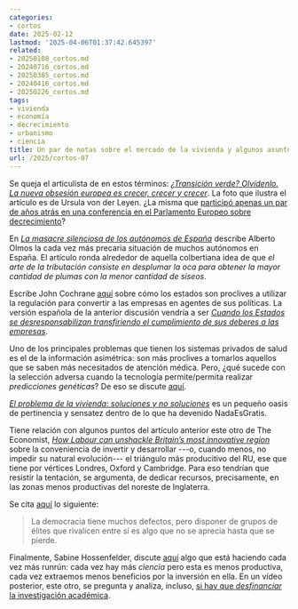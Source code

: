 ```yaml
---
categories:
- cortos
date: 2025-02-12
lastmod: '2025-04-06T01:37:42.645397'
related:
- 20250108_cortos.md
- 20240716_cortos.md
- 20250305_cortos.md
- 20240416_cortos.md
- 20250226_cortos.md
tags:
- vivienda
- economía
- decrecimiento
- urbanismo
- ciencia
title: Un par de notas sobre el mercado de la vivienda y algunos asuntos más
url: /2025/cortos-07
---
```


Se queja el articulista de en estos términos: [_¿Transición verde? Olvídenlo. La nueva obsesión europea es crecer, crecer y crecer_](https://blogs.elconfidencial.com/mundo/tribuna-internacional/2025-02-03/transicion-verde-olvidalo-nueva-obsesion-europea-crecer_4056124/). La foto que ilustra el artículo es de Ursula von der Leyen. ¿La misma que [participó apenas un par de años atrás en una conferencia en el Parlamento Europeo sobre decrecimiento](https://ec.europa.eu/commission/presscorner/detail/en/speech_23_2761)?

En [_La masacre silenciosa de los autónomos de España_](https://blogs.elconfidencial.com/cultura/mala-fama/2025-02-05/masacre-silenciosa-autonomas_4056464/) describe Alberto Olmos la cada vez más precaria situación de muchos autónomos en España. El artículo ronda alrededor de aquella colbertiana idea de que _el arte de la tributación consiste en desplumar la oca para obtener la mayor cantidad de plumas con la menor cantidad de siseos_.

Escribe John Cochrane [aquí](https://www.grumpy-economist.com/p/conceptualizing-regulation) sobre cómo los estados son proclives a utilizar la regulación para convertir a las empresas en agentes de sus políticas. La versión española de la anterior discusión vendría a ser [_Cuando los Estados se desresponsabilizan transfiriendo el cumplimiento de sus deberes a las empresas_](https://derechomercantilespana.blogspot.com/2025/01/cuando-los-estados-se.html).

Uno de los principales problemas que tienen los sistemas privados de salud es el de la información asimétrica: son más proclives a tomarlos aquellos que se saben más necesitados de atención médica. Pero, ¿qué sucede con la selección adversa cuando la tecnología permite/permita realizar _predicciones genéticas_? De eso se discute [aquí](https://marginalrevolution.com/marginalrevolution/2025/02/genetic-prediction-and-adverse-selection.html).

[_El problema de la vivienda: soluciones y no soluciones_](https://nadaesgratis.es/admin/el-problema-de-la-vivienda-soluciones-y-no-soluciones) es un pequeño oasis de pertinencia y sensatez dentro de lo que ha devenido NadaEsGratis.

Tiene relación con algunos puntos del artículo anterior este otro de The Economist,
[_How Labour can unshackle Britain’s most innovative region_](https://www.economist.com/leaders/2025/02/06/how-labour-can-unshackle-britains-most-innovative-region)
sobre la conveniencia de invertir y desarrollar ---o, cuando menos, no impedir su natural evolución--- el triángulo más producitivo del RU, ese que tiene por vértices Londres, Oxford y Cambridge. Para eso tendrían que resistir la tentación, se argumenta, de dedicar recursos, precisamente, en las zonas menos productivas del noreste de Inglaterra.

Se cita [aquí](https://marginalrevolution.com/marginalrevolution/2025/01/the-case-for-democracy-from-the-comments.html) lo siguiente:

> La democracia tiene muchos defectos, pero disponer de grupos de élites que rivalicen entre sí es algo que no se aprecia hasta que se pierde.

Finalmente, Sabine Hossenfelder, discute [aquí](https://www.youtube.com/watch?v=QtxjatbVb7M) algo que está haciendo cada vez más runrún: cada vez hay más _ciencia_ pero esta es menos productiva, cada vez extraemos menos beneficios por la inversión en ella. En un vídeo posterior, este otro, se pregunta y analiza, incluso, [si hay que _desfinanciar_ la investigación académica](https://www.youtube.com/watch?v=htb_n7ok9AU).